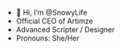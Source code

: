 - 👋 Hi, I’m @SnowyLife
- Official CEO of Artimze
- Advanced Scripter / Designer
- Pronouns: She/Her
